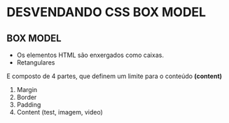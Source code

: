 # DESVENDANDO CSS BOX MODEL
## BOX MODEL

- Os elementos HTML são enxergados como caixas.
- Retangulares

E composto de 4 partes, que definem  um limite para o conteúdo **(content)**

1. Margin
2. Border
3. Padding
4. Content (test, imagem, video)
